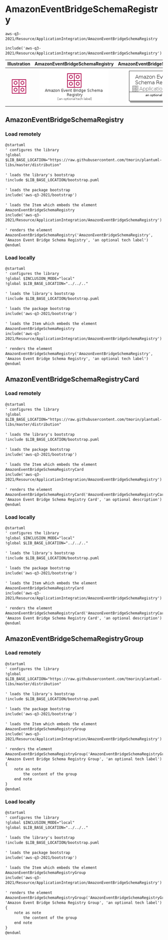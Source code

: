# AmazonEventBridgeSchemaRegistry


```text
aws-q3-2021/Resource/ApplicationIntegration/AmazonEventBridgeSchemaRegistry
```

```text
include('aws-q3-2021/Resource/ApplicationIntegration/AmazonEventBridgeSchemaRegistry')
```



| Illustration | AmazonEventBridgeSchemaRegistry | AmazonEventBridgeSchemaRegistryCard | AmazonEventBridgeSchemaRegistryGroup |
| :---: | :---: | :---: | :---: |
| ![illustration for Illustration](../../../aws-q3-2021/Resource/ApplicationIntegration/AmazonEventBridgeSchemaRegistry.png) | ![illustration for AmazonEventBridgeSchemaRegistry](../../../aws-q3-2021/Resource/ApplicationIntegration/AmazonEventBridgeSchemaRegistry.Local.png) | ![illustration for AmazonEventBridgeSchemaRegistryCard](../../../aws-q3-2021/Resource/ApplicationIntegration/AmazonEventBridgeSchemaRegistryCard.Local.png) | ![illustration for AmazonEventBridgeSchemaRegistryGroup](../../../aws-q3-2021/Resource/ApplicationIntegration/AmazonEventBridgeSchemaRegistryGroup.Local.png) |




## AmazonEventBridgeSchemaRegistry

### Load remotely
```plantuml
@startuml
' configures the library
!global $LIB_BASE_LOCATION="https://raw.githubusercontent.com/tmorin/plantuml-libs/master/distribution"

' loads the library's bootstrap
!include $LIB_BASE_LOCATION/bootstrap.puml

' loads the package bootstrap
include('aws-q3-2021/bootstrap')

' loads the Item which embeds the element AmazonEventBridgeSchemaRegistry
include('aws-q3-2021/Resource/ApplicationIntegration/AmazonEventBridgeSchemaRegistry')

' renders the element
AmazonEventBridgeSchemaRegistry('AmazonEventBridgeSchemaRegistry', 'Amazon Event Bridge Schema Registry', 'an optional tech label')
@enduml
```

### Load locally
```plantuml
@startuml
' configures the library
!global $INCLUSION_MODE="local"
!global $LIB_BASE_LOCATION="../../.."

' loads the library's bootstrap
!include $LIB_BASE_LOCATION/bootstrap.puml

' loads the package bootstrap
include('aws-q3-2021/bootstrap')

' loads the Item which embeds the element AmazonEventBridgeSchemaRegistry
include('aws-q3-2021/Resource/ApplicationIntegration/AmazonEventBridgeSchemaRegistry')

' renders the element
AmazonEventBridgeSchemaRegistry('AmazonEventBridgeSchemaRegistry', 'Amazon Event Bridge Schema Registry', 'an optional tech label')
@enduml
```

## AmazonEventBridgeSchemaRegistryCard

### Load remotely
```plantuml
@startuml
' configures the library
!global $LIB_BASE_LOCATION="https://raw.githubusercontent.com/tmorin/plantuml-libs/master/distribution"

' loads the library's bootstrap
!include $LIB_BASE_LOCATION/bootstrap.puml

' loads the package bootstrap
include('aws-q3-2021/bootstrap')

' loads the Item which embeds the element AmazonEventBridgeSchemaRegistryCard
include('aws-q3-2021/Resource/ApplicationIntegration/AmazonEventBridgeSchemaRegistry')

' renders the element
AmazonEventBridgeSchemaRegistryCard('AmazonEventBridgeSchemaRegistryCard', 'Amazon Event Bridge Schema Registry Card', 'an optional description')
@enduml
```

### Load locally
```plantuml
@startuml
' configures the library
!global $INCLUSION_MODE="local"
!global $LIB_BASE_LOCATION="../../.."

' loads the library's bootstrap
!include $LIB_BASE_LOCATION/bootstrap.puml

' loads the package bootstrap
include('aws-q3-2021/bootstrap')

' loads the Item which embeds the element AmazonEventBridgeSchemaRegistryCard
include('aws-q3-2021/Resource/ApplicationIntegration/AmazonEventBridgeSchemaRegistry')

' renders the element
AmazonEventBridgeSchemaRegistryCard('AmazonEventBridgeSchemaRegistryCard', 'Amazon Event Bridge Schema Registry Card', 'an optional description')
@enduml
```

## AmazonEventBridgeSchemaRegistryGroup

### Load remotely
```plantuml
@startuml
' configures the library
!global $LIB_BASE_LOCATION="https://raw.githubusercontent.com/tmorin/plantuml-libs/master/distribution"

' loads the library's bootstrap
!include $LIB_BASE_LOCATION/bootstrap.puml

' loads the package bootstrap
include('aws-q3-2021/bootstrap')

' loads the Item which embeds the element AmazonEventBridgeSchemaRegistryGroup
include('aws-q3-2021/Resource/ApplicationIntegration/AmazonEventBridgeSchemaRegistry')

' renders the element
AmazonEventBridgeSchemaRegistryGroup('AmazonEventBridgeSchemaRegistryGroup', 'Amazon Event Bridge Schema Registry Group', 'an optional tech label') {
    note as note
        the content of the group
    end note
}
@enduml
```

### Load locally
```plantuml
@startuml
' configures the library
!global $INCLUSION_MODE="local"
!global $LIB_BASE_LOCATION="../../.."

' loads the library's bootstrap
!include $LIB_BASE_LOCATION/bootstrap.puml

' loads the package bootstrap
include('aws-q3-2021/bootstrap')

' loads the Item which embeds the element AmazonEventBridgeSchemaRegistryGroup
include('aws-q3-2021/Resource/ApplicationIntegration/AmazonEventBridgeSchemaRegistry')

' renders the element
AmazonEventBridgeSchemaRegistryGroup('AmazonEventBridgeSchemaRegistryGroup', 'Amazon Event Bridge Schema Registry Group', 'an optional tech label') {
    note as note
        the content of the group
    end note
}
@enduml
```

